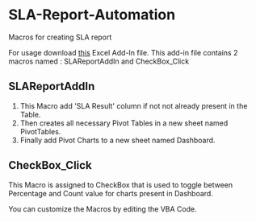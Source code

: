 # SLA-Report-Automation
Macros for creating SLA report

For usage download [this](https://drive.google.com/file/d/1eu__JoLJZAnW9SCaXr_peHLuYzLpeKpH/view?usp=sharing) Excel Add-In file. This add-in file contains 2 macros named : SLAReportAddIn and CheckBox_Click

## SLAReportAddIn
1. This Macro add 'SLA Result' column if not not already present in the Table. 
2. Then creates all necessary Pivot Tables in a new sheet named PivotTables.
3. Finally add Pivot Charts to a new sheet named Dashboard. 

## CheckBox_Click
This Macro is assigned to CheckBox that is used to toggle between Percentage and Count value for charts present in Dashboard.

You can customize the Macros by editing the VBA Code.
